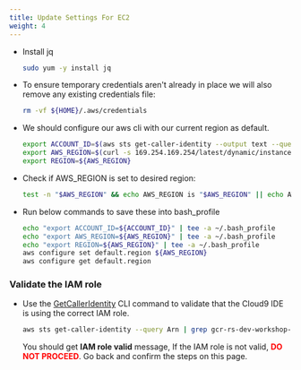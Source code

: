 ```yaml
---
title: Update Settings For EC2
weight: 4
---
```


- Install jq

    ```sh
    sudo yum -y install jq
    ```
  
- To ensure temporary credentials aren't already in place we will also remove any existing credentials file:

    ```sh
    rm -vf ${HOME}/.aws/credentials
    ```
  
- We should configure our aws cli with our current region as default.

    ```sh
    export ACCOUNT_ID=$(aws sts get-caller-identity --output text --query Account)
    export AWS_REGION=$(curl -s 169.254.169.254/latest/dynamic/instance-identity/document | jq -r '.region')
    export REGION=${AWS_REGION}
    ```

- Check if AWS_REGION is set to desired region:

    ```sh
    test -n "$AWS_REGION" && echo AWS_REGION is "$AWS_REGION" || echo AWS_REGION is not set
    ```

- Run below commands to save these into bash_profile

    ```sh
    echo "export ACCOUNT_ID=${ACCOUNT_ID}" | tee -a ~/.bash_profile
    echo "export AWS_REGION=${AWS_REGION}" | tee -a ~/.bash_profile
    echo "export REGION=${AWS_REGION}" | tee -a ~/.bash_profile
    aws configure set default.region ${AWS_REGION}
    aws configure get default.region
    ```

### Validate the IAM role

- Use the [GetCallerIdentity](https://docs.aws.amazon.com/cli/latest/reference/sts/get-caller-identity.html) CLI command to validate that the Cloud9 IDE is using the correct IAM role.

    ```sh
    aws sts get-caller-identity --query Arn | grep gcr-rs-dev-workshop-admin -q && echo "IAM role valid" || echo "IAM role NOT valid"
    ```

    You should get **IAM role valid** message, If the IAM role is not valid, <span style="color: red;">**DO NOT PROCEED**</span>. Go back and confirm the steps on this page.